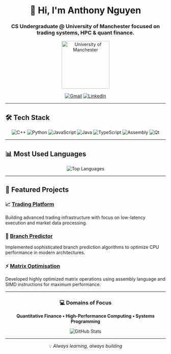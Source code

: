 <div align="center">

# 👋 Hi, I'm Anthony Nguyen

### CS Undergraduate @ University of Manchester focused on trading systems, HPC & quant finance.

<img src="https://upload.wikimedia.org/wikipedia/commons/3/34/University_of_Manchester_logo.svg" alt="University of Manchester" width="150"/>

[![Gmail](https://img.shields.io/badge/Gmail-D14836?style=for-the-badge&logo=gmail&logoColor=white)](mailto:anthony.nguyen@example.com)
[![LinkedIn](https://img.shields.io/badge/LinkedIn-0077B5?style=for-the-badge&logo=linkedin&logoColor=white)](https://linkedin.com/in/anthony-nguyen)

</div>

---

## 🛠️ Tech Stack

<p align="center">
  <img src="https://img.shields.io/badge/C++-00599C?style=for-the-badge&logo=cplusplus&logoColor=white" alt="C++"/>
  <img src="https://img.shields.io/badge/Python-3776AB?style=for-the-badge&logo=python&logoColor=white" alt="Python"/>
  <img src="https://img.shields.io/badge/JavaScript-F7DF1E?style=for-the-badge&logo=javascript&logoColor=black" alt="JavaScript"/>
  <img src="https://img.shields.io/badge/Java-ED8B00?style=for-the-badge&logo=openjdk&logoColor=white" alt="Java"/>
  <img src="https://img.shields.io/badge/TypeScript-3178C6?style=for-the-badge&logo=typescript&logoColor=white" alt="TypeScript"/>
  <img src="https://img.shields.io/badge/Assembly-654FF0?style=for-the-badge&logo=assemblyscript&logoColor=white" alt="Assembly"/>
  <img src="https://img.shields.io/badge/Qt-41CD52?style=for-the-badge&logo=qt&logoColor=white" alt="Qt"/>
</p>

---

## 📊 Most Used Languages

<p align="center">
  <img src="https://github-readme-stats.vercel.app/api/top-langs/?username=a38062an&layout=compact&theme=dark&bg_color=0d1117&hide_border=true" alt="Top Languages"/>
</p>

---

## 🚀 Featured Projects

### 📈 [Trading Platform](https://github.com/a38062an/OrderBook)
Building advanced trading infrastructure with focus on low-latency execution and market data processing.

### 🔮 [Branch Predictor](https://github.com/a38062an/Branch_Predictor)
Implemented sophisticated branch prediction algorithms to optimize CPU performance in modern architectures.

### ⚡ [Matrix Optimisation](https://github.com/a38062an/Matrix_Optimisation)
Developed highly optimized matrix operations using assembly language and SIMD instructions for maximum performance.

---

<div align="center">

### 💻 Domains of Focus

**Quantitative Finance • High-Performance Computing • Systems Programming**

![GitHub Stats](https://github-readme-stats.vercel.app/api?username=a38062an&show_icons=true&theme=dark&bg_color=0d1117&hide_border=true&count_private=true)

---

💡 *Always learning, always building*

</div>

